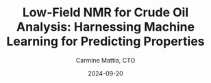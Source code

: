 ---
layout: article
permalink: /blog/ml-for-crude-oil/
title: "Low-Field NMR for Crude Oil Analysis: Harnessing Machine Learning for Predicting Properties"
date: "2024-09-20"
image: "img/blog/ml-for-crude.webp"
markdown_content: |

    In the oil industry, understanding the properties of crude oil is essential for refining, quality control, and maximizing production efficiency. Traditionally, this has involved complex and time-consuming laboratory methods. However, recent advancements in low-field Nuclear Magnetic Resonance (NMR) spectroscopy, combined with machine learning, offer a fast, non-destructive, and cost-effective alternative for analyzing crude oil. At our company, we leverage this innovative approach to predict a wide range of physical and chemical properties, including the critical distillation yields, transforming how crude oil characterization is performed.

    ## The Role of Low-Field NMR in Crude Oil Analysis

    Low-field NMR spectroscopy measures the magnetic properties of atomic nuclei, providing information about the molecular environment in crude oil. Unlike high-field NMR instruments, which are used for detailed molecular structure analysis, low-field NMR is simpler, more affordable, and ideal for routine analysis. It provides a rich dataset that reflects the chemical composition and physical characteristics of crude oil.

    ### Why We Use Low-Field NMR

    - **Rapid Analysis**: Our low-field NMR systems provide quick insights into the composition of crude oil.
    - **Cost-Effective**: These systems are more accessible and easier to maintain compared to high-field NMR spectrometers.
    - **Non-Destructive**: The oil samples remain intact after analysis, allowing further testing if needed.

    ## How We Predict Crude Oil Properties Using NMR and Machine Learning

    Low-field NMR spectra contain complex information about the molecular dynamics of crude oil. By applying our expertise in machine learning, we correlate these spectral patterns with various key properties relevant to refining and processing. Our models, trained on extensive NMR datasets, allow us to make accurate predictions about new crude oil samples.

    ### Key Properties We Predict Using Low-Field NMR and Machine Learning

    1. **Viscosity**: Viscosity is a crucial factor in processing and transporting crude oil. We utilize low-field NMR data to develop models that predict viscosity accurately. This enables us to classify crude oil types quickly and determine the best processing methods, significantly streamlining our operations.

    2. **Density**: Density is another key property influencing refining strategies. Through NMR analysis, we predict the density of crude oils rapidly and reliably, reducing the need for traditional, time-consuming laboratory methods.

    3. **Hydrocarbon Group Analysis**: We use NMR data to classify crude oil based on its hydrocarbon content, including aromatics, paraffins, and naphthenes. By processing the NMR spectra with machine learning algorithms, we determine the proportions of these groups, providing critical information that guides refining and cracking processes for optimal product yields.

    4. **Aromatic and Aliphatic Content**: NMR is sensitive to different hydrogen environments, allowing us to estimate the content of aromatic and aliphatic hydrocarbons in crude oil. This insight informs decisions about the quality and behavior of the oil during refining.

    5. **Asphaltene Content**: Asphaltenes pose operational challenges during refining, such as clogging and residue formation. By utilizing low-field NMR and machine learning, we estimate the asphaltene content in crude oils, helping us anticipate potential processing issues and take early action to mitigate them.

    6. **Distillation Yields**: One of the most valuable applications of our technology is predicting distillation yields—the proportions of gasoline, diesel, kerosene, and other products obtained from refining. Traditional methods like True Boiling Point (TBP) analysis are labor-intensive and require large sample volumes. In contrast, our low-field NMR systems, combined with advanced machine learning models, enable us to predict the distillation behavior of crude oils rapidly. This allows us to optimize processing conditions and blend stocks efficiently, maximizing product yields and refining profitability.

    7. **And Many More**: The versatility of low-field NMR combined with machine learning allows us to predict numerous other properties, such as sulfur content, pour point, flash point, and cetane number. By developing specialized models, we continue to expand the range of properties we can predict, providing comprehensive crude oil characterization.

    ### How Our Technology is Making an Impact

    Through our expertise in low-field NMR and machine learning, we have successfully deployed predictive models that offer rapid and accurate analysis of crude oil properties. Here’s how our technology is making a difference:

    - **Viscosity and Density Prediction**: In our work with a major refinery, we utilized low-field NMR measurements to predict the viscosity and density of various crude oil samples. By training our machine learning models on a diverse dataset of NMR spectra, we provided fast and reliable property predictions. This allowed the refinery to adjust processing conditions in real-time, avoiding lengthy laboratory testing and enhancing operational efficiency.

    - **Hydrocarbon Group Analysis**: Our NMR-based hydrocarbon group analysis helps classify crude oils into different groups such as aromatics, paraffins, and naphthenes. This classification informs our refining strategies, enabling us to adjust distillation and cracking processes to maximize the yields of desired products. By implementing this analysis, we offer a competitive edge in refining operations.

    - **Asphaltene Content Estimation**: To address refining challenges posed by asphaltenes, we have developed a robust NMR-based model for estimating asphaltene content in crude oils. This early prediction allows us to identify crude oils that might present refining issues, enabling preemptive measures to ensure smoother processing and reduce downtime.

    - **Predicting Distillation Yields**: One of our most significant achievements is using low-field NMR to predict the distillation yields of crude oil. By analyzing the spectral data, our machine learning models estimate the yields of various fractions, such as gasoline, diesel, and jet fuel. This prediction informs our blending decisions and process adjustments, ensuring that we optimize the refining process for maximum profitability. By integrating this technology into our workflow, we have streamlined crude oil evaluation and increased the efficiency of our operations.

    ## The Future of Low-Field NMR and Machine Learning in Crude Oil Analysis

    The combination of low-field NMR and machine learning is transforming crude oil analysis. Our rapid, non-destructive approach allows for a broad range of property predictions that streamline refining operations and enhance resource management. As we continue to advance this technology, we expect even greater precision and utility in predicting crude oil characteristics, from viscosity to distillation yields.

    By embracing low-field NMR and machine learning, we are not only improving our operational efficiency but also setting new standards for crude oil analysis in the industry."

author: "Carmine Mattia, CTO"  
excerpt: "In the oil industry, understanding the properties of crude oil is essential for refining, quality control, and maximizing production efficiency. Traditionally, this has involved complex and time-consuming laboratory methods. However, recent advancements in low-field Nuclear Magnetic Resonance (NMR) spectroscopy, combined with machine "
---